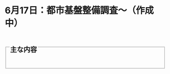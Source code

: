 # 6月17日：都市基盤整備調査～（作成中）

<fieldset class="summary">
  <legend>
    <h2 class="summary">主な内容</h2>
  </legend>
  <p class="summary"><i class="fa fa-play" aria-hidden="true"></i> </p>
  <p class="summary"><i class="fa fa-play" aria-hidden="true"></i> </p>
  <p class="summary"><i class="fa fa-play" aria-hidden="true"></i> </p>
</fieldset>
